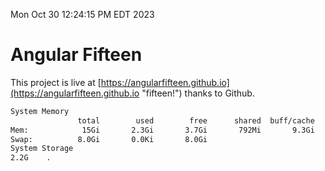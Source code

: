 Mon Oct 30 12:24:15 PM EDT 2023

# Angular Fifteen


This project is live at [https://angularfifteen.github.io](https://angularfifteen.github.io "fifteen!") thanks to Github.

```bash
System Memory
               total        used        free      shared  buff/cache   available
Mem:            15Gi       2.3Gi       3.7Gi       792Mi       9.3Gi        11Gi
Swap:          8.0Gi       0.0Ki       8.0Gi
System Storage
2.2G	.
```
